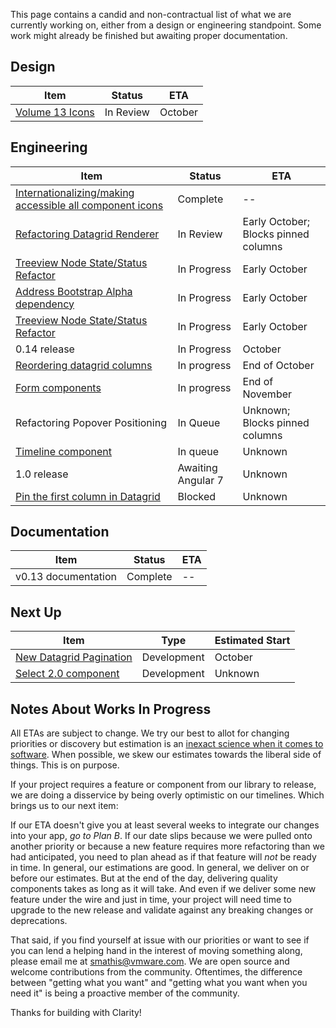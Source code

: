 This page contains a candid and non-contractual list of what we are currently working on,
either from a design or engineering standpoint. Some work might already be finished
but awaiting proper documentation.

## Design
Item|Status|ETA
----|----|----
[Volume 13 Icons](https://github.com/vmware/clarity/issues/2504)|In Review|October

## Engineering
Item|Status|ETA
----|----|----
[Internationalizing/making accessible all component icons](https://github.com/vmware/clarity/issues/2609)|Complete|--
[Refactoring Datagrid Renderer](https://github.com/vmware/clarity/issues/2670)|In Review|Early October; Blocks pinned columns
[Treeview Node State/Status Refactor](https://github.com/vmware/clarity/issues/1400)|In Progress|Early October
[Address Bootstrap Alpha dependency](https://github.com/vmware/clarity/issues/2686)|In Progress|Early October
[Treeview Node State/Status Refactor](https://github.com/vmware/clarity/issues/1400)|In Progress|Early October
0.14 release|In Progress|October
[Reordering datagrid columns](https://github.com/vmware/clarity/issues/1771)|In progress|End of October
[Form components](https://github.com/vmware/clarity/issues/1878)|In progress|End of November
Refactoring Popover Positioning|In Queue|Unknown; Blocks pinned columns
[Timeline component](https://github.com/vmware/clarity/issues/1633)|In queue|Unknown
1.0 release|Awaiting Angular 7|Unknown
[Pin the first column in Datagrid](https://github.com/vmware/clarity/issues/1586)|Blocked|Unknown

## Documentation
Item|Status|ETA
----|----|----
v0.13 documentation|Complete|--

## Next Up
Item|Type|Estimated Start
----|----|----
[New Datagrid Pagination](https://github.com/vmware/clarity/issues/2361)|Development|October
[Select 2.0 component](https://github.com/vmware/clarity/issues/248)|Development|Unknown


## Notes About Works In Progress

All ETAs are subject to change. We try our best to allot for changing priorities or discovery but estimation is an [inexact science when it comes to software](https://techcrunch.com/2016/04/30/estimate-thrice-develop-once/). When possible, we skew our estimates towards the liberal side of things. This is on purpose.

If your project requires a feature or component from our library to release, we are doing a disservice by being overly optimistic on our timelines. Which brings us to our next item:

If our ETA doesn't give you at least several weeks to integrate our changes into your app, _go to Plan B_. If our date slips because we were pulled onto another priority or because a new feature requires more refactoring than we had anticipated, you need to plan ahead as if that feature will _not_ be ready in time. In general, our estimations are good. In general, we deliver on or before our estimates. But at the end of the day, delivering quality components takes as long as it will take. And even if we deliver some new feature under the wire and just in time, your project will need time to upgrade to the new release and validate against any breaking changes or deprecations.

That said, if you find yourself at issue with our priorities or want to see if you can lend a helping hand in the interest of moving something along, please email me at [smathis@vmware.com](mailto:smathis@vmware.coml). We are open source and welcome contributions from the community. Oftentimes, the difference between "getting what you want" and "getting what you want when you need it" is being a proactive member of the community.

Thanks for building with Clarity!
